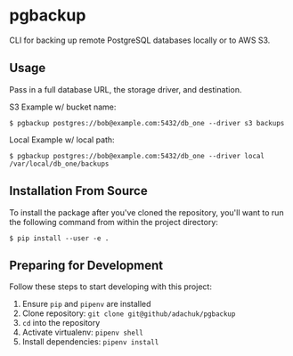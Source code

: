 pgbackup
========

CLI for backing up remote PostgreSQL databases locally or to AWS S3.

## Usage

Pass in a full database URL, the storage driver, and destination.

S3 Example w/ bucket name:

```
$ pgbackup postgres://bob@example.com:5432/db_one --driver s3 backups
```

Local Example w/ local path:

```
$ pgbackup postgres://bob@example.com:5432/db_one --driver local /var/local/db_one/backups
```

## Installation From Source

To install the package after you've cloned the repository, you'll want to run the following command from within the project directory:

```
$ pip install --user -e .
```

## Preparing for Development

Follow these steps to start developing with this project:

1. Ensure `pip` and `pipenv` are installed
2. Clone repository: `git clone git@github/adachuk/pgbackup`
3. `cd` into the repository
4. Activate virtualenv: `pipenv shell`
5. Install dependencies: `pipenv install`

